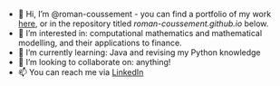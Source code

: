 - 👋 Hi, I’m @roman-coussement - you can find a portfolio of my work [here](https://github.com/roman-coussement/roman-coussement.github.io), or in the repository titled *roman-coussement.github.io* below.
- 👀 I’m interested in: computational mathematics and mathematical modelling, and their applications to finance.
- 🌱 I’m currently learning: Java and revising my Python knowledge
- 💞️ I’m looking to collaborate on: anything!
- 📫 You can reach me via [LinkedIn](https://www.linkedin.com/in/roman-coussement/)


<!---
roman-coussement/roman-coussement is a ✨ special ✨ repository because its `README.md` (this file) appears on your GitHub profile.
You can click the Preview link to take a look at your changes.
--->
